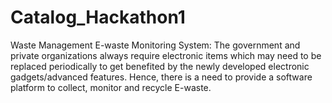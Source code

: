 # Catalog_Hackathon1
Waste Management E-waste Monitoring System: The government and private organizations always require electronic items which may need to be replaced periodically to get benefited by the newly developed electronic gadgets/advanced features. Hence, there is a need to provide a software platform to collect, monitor and recycle E-waste.

